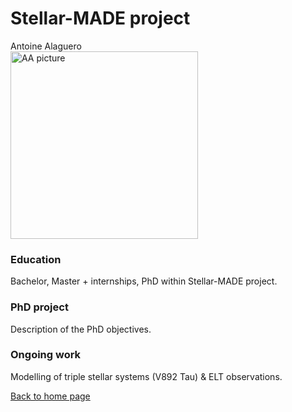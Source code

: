 # Stellar-MADE project

Antoine Alaguero  
<img src="https://nicolascuello.github.io/Stellar-MADE/images/picture-AA.jpeg" alt="AA picture" width="300"/>

### Education

Bachelor, Master + internships, PhD within Stellar-MADE project.

### PhD project

Description of the PhD objectives.

### Ongoing work

Modelling of triple stellar systems (V892 Tau) & ELT observations.

[Back to home page](https://nicolascuello.github.io/Stellar-MADE/)